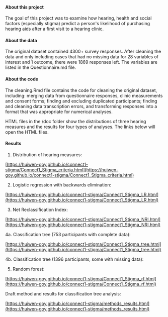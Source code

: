 #### About this project
 
The goal of this project was to examine how hearing, health and social factors (especially stigma) predict a person's likelihood of purchasing hearing aids after a first visit to a hearing clinic. 
 
#### About the data
 
The original dataset contained 4300+ survey responses. After cleaning the data and only including cases that had no missing data for 28 variables of interest and 1 outcome, there were 1869 responses left. The variables are listed in the Questionnaire.md file. 
 
#### About the code
 
The cleaning.Rmd file contains the code for cleaning the original dataset, including: merging data from questionnaire responses, clinic measurements and consent forms; finding and excluding duplicated participants; finding and cleaning data transcription errors, and transforming responses into a format that was appropriate for numerical analyses.
 
HTML files in the /doc folder show the distributions of three hearing measures and the results for four types of analyses. The links below will open the HTML files.
 
#### Results

1. Distribution of hearing measures:
 
[https://huiwen-goy.github.io/connect1-stigma/Connect1_Stigma_criteria.html](https://huiwen-goy.github.io/connect1-stigma/Connect1_Stigma_criteria.html)

2. Logistic regression with backwards elimination:

[https://huiwen-goy.github.io/connect1-stigma/Connect1_Stigma_LR.html](https://huiwen-goy.github.io/connect1-stigma/Connect1_Stigma_LR.html)

3. Net Reclassification Index:

[https://huiwen-goy.github.io/connect1-stigma/Connect1_Stigma_NRI.html](https://huiwen-goy.github.io/connect1-stigma/Connect1_Stigma_NRI.html)

4a. Classification tree (753 participants with complete data):

[https://huiwen-goy.github.io/connect1-stigma/Connect1_Stigma_tree.html](https://huiwen-goy.github.io/connect1-stigma/Connect1_Stigma_tree.html)

4b. Classification tree (1396 participants, some with missing data):



5. Random forest:

[https://huiwen-goy.github.io/connect1-stigma/Connect1_Stigma_rf.html](https://huiwen-goy.github.io/connect1-stigma/Connect1_Stigma_rf.html)

Draft method and results for classification tree analysis:

[https://huiwen-goy.github.io/connect1-stigma/methods_results.html](https://huiwen-goy.github.io/connect1-stigma/methods_results.html)
